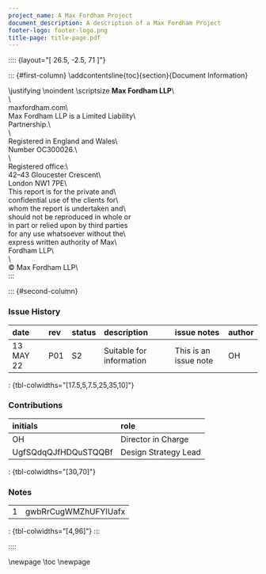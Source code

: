 ```yaml
---
project_name: A Max Fordham Project
document_description: A description of a Max Fordham Project
footer-logo: footer-logo.png
title-page: title-page.pdf
---
```


:::: {layout="[ 26.5, -2.5, 71 ]"}

::: {#first-column}
\addcontentsline{toc}{section}{Document Information}

\justifying \noindent \scriptsize __Max Fordham LLP__\                      
\                                         
maxfordham.com\                           
Max Fordham LLP is a Limited Liability\   
Partnership.\                             
\                                         
Registered in England and Wales\          
Number OC300026.\                         
\                                         
Registered office:\                       
42–43 Gloucester Crescent\                
London NW1 7PE\                           
This report is for the private and\       
confidential use of the clients for\      
whom the report is undertaken and\     
should not be reproduced in whole or\
in part or relied upon by third parties\
for any use whatsoever without the\       
express written authority of Max\         
Fordham LLP\                              
\                                         
© Max Fordham LLP\      
:::

::: {#second-column}

### Issue History

| date      | rev   | status   | description              | issue notes           | author   |
|:----------|:------|:---------|:-------------------------|:----------------------|:---------|
| 13 MAY 22 | P01   | S2       | Suitable for information | This is an issue note | OH       |

: {tbl-colwidths="[17.5,5,7.5,25,35,10]"}

### Contributions

| initials             | role                 |
|:---------------------|:---------------------|
| OH                   | Director in Charge   |
| UgfSQdqQJfHDQuSTQQBf | Design Strategy Lead |

: {tbl-colwidths="[30,70]"}

### Notes

|    |                      |
|---:|:---------------------|
|  1 | gwbRrCugWMZhUFYIUafx |

: {tbl-colwidths="[4,96]"}
:::

::::

\newpage
\toc
\newpage
